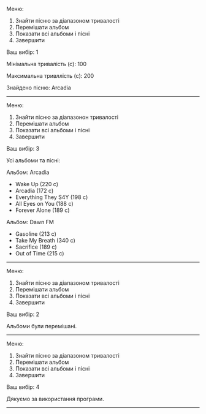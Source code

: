 Меню:
1. Знайти пісню за діапазоном тривалості
2. Перемішати альбом
3. Показати всі альбоми і пісні
4. Завершити
   
Ваш вибір: 1

Мінімальна тривалість (с): 100

Максимальна тривллість (с): 200

Знайдено пісню: Arcadia

-------------------------------------
Меню:
1. Знайти пісню за діапазонон тривалості
2. Перемішати альбом
3. Показати всі альбоми і пісні
4. Завершити

Ваш вибір: 3

Усі альбоми та пісні:

Альбом: Arcadia
  - Wake Up (220 с)
  - Arcadia (172 с)
  - Everything They S4Y (198 с)
  - All Eyes on You (188 с)
  - Forever Alone (189 с)

Альбом: Dawn FM
  - Gasoline (213 с)
  - Take My Breath (340 с)
  - Sacrifice (189 с)
  - Out of Time (215 с)
-------------------------------------
Меню:
1. Знайти пісню за діапазоном тривалості
2. Перемішати альбом
3. Показати всі альбоми і пісні
4. Завершити
   
Ваш вибір: 2

Альбоми були перемішані.

-------------------------------------
Меню:
1. Знайти пісню за діапазоном тривалості
2. Перемішати альбом
3. Показати всі альбоми і пісні
4. Завершити
   
Ваш вибір: 4

Дякуємо за використання програми.

-------------------------------------
